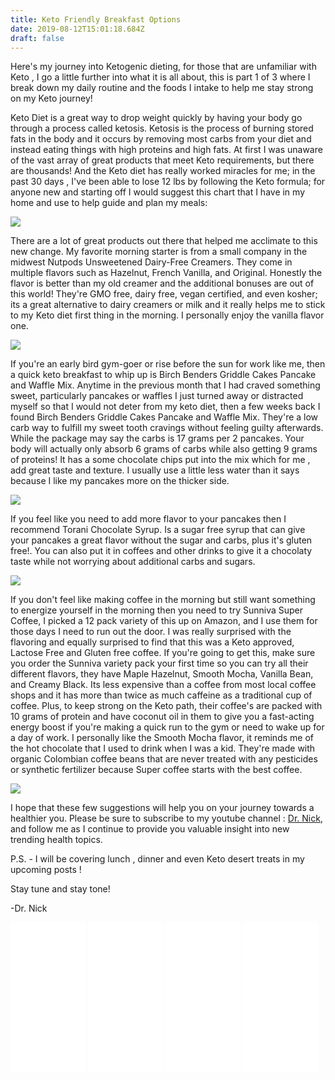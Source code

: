 ```yaml
---
title: Keto Friendly Breakfast Options
date: 2019-08-12T15:01:18.684Z
draft: false
---
```

Here's my journey into Ketogenic dieting, for those that are unfamiliar with Keto , I go a little further into what it is all about, this is part 1 of 3 where I break down my daily routine and the foods I intake to help me stay strong on my Keto journey!

Keto Diet is a great way to drop weight quickly by having your body go through a process called ketosis. Ketosis is the process of burning stored fats in the body and it occurs by removing most carbs from your diet and instead eating things with high proteins and high fats. At first I was unaware of the vast array of great products that meet Keto requirements, but there are thousands! And the Keto diet has really worked miracles for me; in the past 30 days , I've been able to lose 12 lbs by following the Keto formula; for anyone new and starting off I would suggest this chart that I have in my home and use to help guide and plan my meals:

<a href="https://www.amazon.com/Ingredients-Reference-Ketogenic-Lifestyle-multicolor/dp/B07PZK8RCH/ref=as_li_ss_il?keywords=B07PZK8RCH&qid=1565620775&s=gateway&sr=8-1&linkCode=li3&tag=commoncentsan-20&linkId=9dc0d4a37979cea98af15cf5735f6173&language=en_US" target="_blank"><img border="0" src="//ws-na.amazon-adsystem.com/widgets/q?_encoding=UTF8&ASIN=B07PZK8RCH&Format=_SL250_&ID=AsinImage&MarketPlace=US&ServiceVersion=20070822&WS=1&tag=commoncentsan-20&language=en_US" ></a><img src="https://ir-na.amazon-adsystem.com/e/ir?t=commoncentsan-20&language=en_US&l=li3&o=1&a=B07PZK8RCH" width="1" height="1" border="0" alt="" style="border:none !important; margin:0px !important;" />

There are a lot of great products out there that helped me acclimate to this new change. My favorite morning starter is from a small company in the midwest  Nutpods Unsweetened Dairy-Free Creamers. They come in multiple flavors such as Hazelnut, French Vanilla, and Original. Honestly the flavor is better than my old creamer and the additional bonuses are out of this world! They're GMO free, dairy free, vegan certified, and even kosher; its a great alternative to dairy creamers or milk and it really helps me to stick to my Keto diet first thing in the morning. I personally enjoy the vanilla flavor one.

<a href="https://www.amazon.com/Unsweetened-Dairy-Free-Creamers-Birch-wood-Stirrers/dp/B07FZB9H3K/ref=as_li_ss_il?keywords=nutpods&m=A1DXDVBCN6JWTB&qid=1563377713&s=merchant-items&sr=1-3&linkCode=li3&tag=commoncentsan-20&linkId=35d116dd9a6521513e4b28ae751f67cb&language=en_US" target="_blank"><img border="0" src="//ws-na.amazon-adsystem.com/widgets/q?_encoding=UTF8&ASIN=B07FZB9H3K&Format=_SL250_&ID=AsinImage&MarketPlace=US&ServiceVersion=20070822&WS=1&tag=commoncentsan-20&language=en_US" ></a><img src="https://ir-na.amazon-adsystem.com/e/ir?t=commoncentsan-20&language=en_US&l=li3&o=1&a=B07FZB9H3K" width="1" height="1" border="0" alt="" style="border:none !important; margin:0px !important;" />

If you're an early bird gym-goer or rise before the sun for work like me, then a quick keto breakfast to whip up is Birch Benders Griddle Cakes Pancake and Waffle Mix. Anytime in the previous month that I had craved something sweet, particularly pancakes or waffles I just turned away or distracted myself so that I would not deter from my keto diet, then a few weeks back I found Birch Benders Griddle Cakes Pancake and Waffle Mix. They're a low carb way to fulfill my sweet tooth cravings without feeling guilty afterwards. While the package may say the carbs is 17 grams per 2 pancakes. Your body will actually only absorb 6 grams of carbs while also getting 9 grams of proteins! It has a some chocolate chips put into the mix which for me , add great taste and texture. I usually use a little less water than it says because I like my pancakes more on the thicker side.

<a href="https://www.amazon.com/Birch-Benders-Griddle-Cakes-Chocolate/dp/B07Q6GRSW2/ref=as_li_ss_il?keywords=keto&m=A1DXDVBCN6JWTB&qid=1563377715&s=merchant-items&sr=1-1&linkCode=li3&tag=commoncentsan-20&linkId=b72acdf0a3760577fba10943426b70df&language=en_US" target="_blank"><img border="0" src="//ws-na.amazon-adsystem.com/widgets/q?_encoding=UTF8&ASIN=B07Q6GRSW2&Format=_SL250_&ID=AsinImage&MarketPlace=US&ServiceVersion=20070822&WS=1&tag=commoncentsan-20&language=en_US" ></a><img src="https://ir-na.amazon-adsystem.com/e/ir?t=commoncentsan-20&language=en_US&l=li3&o=1&a=B07Q6GRSW2" width="1" height="1" border="0" alt="" style="border:none !important; margin:0px !important;" />

If you feel like you need to add more flavor to your pancakes then I recommend Torani Chocolate Syrup. Is a sugar free syrup that can give your pancakes a great flavor without the sugar and carbs, plus it's gluten free!. You can also put it in coffees and other drinks to give it a chocolaty taste while not worrying about additional carbs and sugars.

<a href="https://www.amazon.com/Torani-Dark-Chocolate-Sauce-Ounce/dp/B000NBWO1E/ref=as_li_ss_il?th=1&linkCode=li3&tag=commoncentsan-20&linkId=3838a794132377ababb904fbe0fc4658&language=en_US" target="_blank"><img border="0" src="//ws-na.amazon-adsystem.com/widgets/q?_encoding=UTF8&ASIN=B000NBWO1E&Format=_SL250_&ID=AsinImage&MarketPlace=US&ServiceVersion=20070822&WS=1&tag=commoncentsan-20&language=en_US" ></a><img src="https://ir-na.amazon-adsystem.com/e/ir?t=commoncentsan-20&language=en_US&l=li3&o=1&a=B000NBWO1E" width="1" height="1" border="0" alt="" style="border:none !important; margin:0px !important;" />

If you don't feel like making coffee in the morning but still want something to energize yourself in the morning then you need to try Sunniva Super Coffee, I picked a 12 pack variety of this up on Amazon, and I use them for those days I need to run out the door. I was really surprised with the flavoring and equally surprised to find that this was a Keto approved, Lactose Free and Gluten free coffee. If you're going to get this, make sure you order the Sunniva variety pack your first time so you can try all their different flavors, they have Maple Hazelnut, Smooth Mocha, Vanilla Bean, and Creamy Black. Its less expensive than a coffee from most local coffee shops and it has more than twice as much caffeine as a traditional cup of coffee. Plus, to keep strong on the Keto path, their coffee's are packed with 10 grams of protein and have coconut oil in them to give you a fast-acting energy boost if you're making a quick run to the gym or need to wake up for a day of work. I personally like the Smooth Mocha flavor, it reminds me of the hot chocolate that I used to drink when I was a kid. They're made with organic Colombian coffee beans that are never treated with any pesticides or synthetic fertilizer because Super coffee starts with the best coffee.

<a href="https://www.amazon.com/Sunniva-Variety-Sugar-Free-Formula-Hazelnut/dp/B078TPJ2R6/ref=as_li_ss_il?keywords=keto&m=A1DXDVBCN6JWTB&qid=1563377715&s=merchant-items&sr=1-4&linkCode=li3&tag=commoncentsan-20&linkId=fd772b45139a55bcc4d910dfd9a4c4fc&language=en_US" target="_blank"><img border="0" src="//ws-na.amazon-adsystem.com/widgets/q?_encoding=UTF8&ASIN=B078TPJ2R6&Format=_SL250_&ID=AsinImage&MarketPlace=US&ServiceVersion=20070822&WS=1&tag=commoncentsan-20&language=en_US" ></a><img src="https://ir-na.amazon-adsystem.com/e/ir?t=commoncentsan-20&language=en_US&l=li3&o=1&a=B078TPJ2R6" width="1" height="1" border="0" alt="" style="border:none !important; margin:0px !important;" />

I hope that these few suggestions will help you on your journey towards a healthier you. Please be sure to subscribe to my youtube channel : <a href="https://www.youtube.com/channel/UCsHqu8IYwBjNLYk2MrNIxuw">Dr. Nick</a>, and follow me as I continue to provide you valuable insight into new trending health topics.

P.S.  - I will be covering lunch , dinner and even Keto desert treats in my upcoming posts !

Stay tune and stay tone!

\-Dr. Nick

<iframe style="width:120px;height:240px;" marginwidth="0" marginheight="0" scrolling="no" frameborder="0" src="//ws-na.amazon-adsystem.com/widgets/q?ServiceVersion=20070822&OneJS=1&Operation=GetAdHtml&MarketPlace=US&source=ss&ref=as_ss_li_til&ad_type=product_link&tracking_id=commoncentsan-20&language=en_US&marketplace=amazon&region=US&placement=B07FZB9H3K&asins=B07FZB9H3K&linkId=7c00c07e34c7d1b85b04db27416d07b4&show_border=true&link_opens_in_new_window=true"></iframe>

<iframe style="width:120px;height:240px;" marginwidth="0" marginheight="0" scrolling="no" frameborder="0" src="//ws-na.amazon-adsystem.com/widgets/q?ServiceVersion=20070822&OneJS=1&Operation=GetAdHtml&MarketPlace=US&source=ss&ref=as_ss_li_til&ad_type=product_link&tracking_id=commoncentsan-20&language=en_US&marketplace=amazon&region=US&placement=B07Q6GRSW2&asins=B07Q6GRSW2&linkId=52eb10682f4039ec9769b6359f6ee1d5&show_border=true&link_opens_in_new_window=true"></iframe>

<iframe style="width:120px;height:240px;" marginwidth="0" marginheight="0" scrolling="no" frameborder="0" src="//ws-na.amazon-adsystem.com/widgets/q?ServiceVersion=20070822&OneJS=1&Operation=GetAdHtml&MarketPlace=US&source=ss&ref=as_ss_li_til&ad_type=product_link&tracking_id=commoncentsan-20&language=en_US&marketplace=amazon&region=US&placement=B000NBWO1E&asins=B000NBWO1E&linkId=e452d5f806268b7bf83a27c5a346b3c9&show_border=true&link_opens_in_new_window=true"></iframe>

<iframe style="width:120px;height:240px;" marginwidth="0" marginheight="0" scrolling="no" frameborder="0" src="//ws-na.amazon-adsystem.com/widgets/q?ServiceVersion=20070822&OneJS=1&Operation=GetAdHtml&MarketPlace=US&source=ss&ref=as_ss_li_til&ad_type=product_link&tracking_id=commoncentsan-20&language=en_US&marketplace=amazon&region=US&placement=B078TPJ2R6&asins=B078TPJ2R6&linkId=679e0475ec7bd758b28e851caeeebe60&show_border=true&link_opens_in_new_window=true"></iframe>

